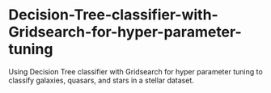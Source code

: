 # Decision-Tree-classifier-with-Gridsearch-for-hyper-parameter-tuning
Using Decision Tree classifier with Gridsearch for hyper parameter tuning to classify galaxies, quasars, and stars in a stellar dataset. 
